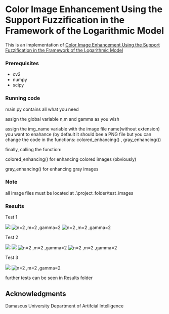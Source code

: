 # Color Image Enhancement Using the Support Fuzzification in the Framework of the Logarithmic Model 

This is an implementation of [Color Image Enhancement Using the Support Fuzzification in the Framework of the Logarithmic Model](https://www.researchgate.net/publication/237202014_Color_Image_Enhancement_Using_the_Support_Fuzzification_in_the_Framework_of_the_Logarithmic_Model)


### Prerequisites
- cv2
- numpy
- scipy


### Running code
main.py contains all what you need

assign the global variable n,m and gamma as you wish

assign the img_name variable with the image file name(without extension) you want to enahance (by default it should bee a PNG file but you can change the code in the functions: colored_enhancing() , gray_enhancing())

finally, calling the function:

colored_enhancing() for enhancing colored images (obviously)

gray_enhancing() for enhancing gray images


### Note
all image files must be located at .\project_folder\test_images


### Results
Test 1


![](https://github.com/ivan-abboud/Image_enhancement_with_fuzzy_logic/blob/master/Results/cells.PNG) 
![n=2 ,m=2 ,gamma=2](https://github.com/ivan-abboud/Image_enhancement_with_fuzzy_logic/blob/master/Results/cells2x2x2.png)
![n=2 ,m=2 ,gamma=2](https://github.com/ivan-abboud/Image_enhancement_with_fuzzy_logic/blob/master/Results/cells2x2x4.png)


Test 2


![](https://github.com/ivan-abboud/Image_enhancement_with_fuzzy_logic/blob/master/Results/miss.PNG) 
![](https://github.com/ivan-abboud/Image_enhancement_with_fuzzy_logic/blob/master/Results/miss1x1x1.png) 
![n=2 ,m=2 ,gamma=2](https://github.com/ivan-abboud/Image_enhancement_with_fuzzy_logic/blob/master/Results/miss2x2x2.png)
![n=2 ,m=2 ,gamma=2](https://github.com/ivan-abboud/Image_enhancement_with_fuzzy_logic/blob/master/Results/miss2x2x4.png)


Test 3


![](https://github.com/ivan-abboud/Image_enhancement_with_fuzzy_logic/blob/master/Results/road.PNG) 
![n=2 ,m=2 ,gamma=2](https://github.com/ivan-abboud/Image_enhancement_with_fuzzy_logic/blob/master/Results/road2x2x2.png)


further tests can be seen in Results folder


## Acknowledgments

Damascus University
Department of Artifcial Intelligence
